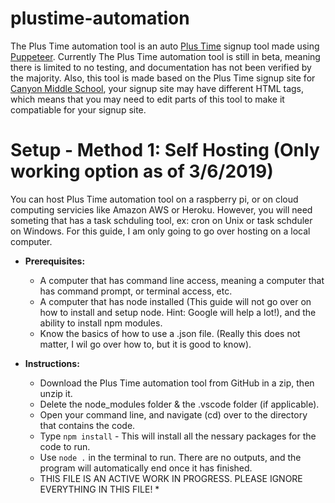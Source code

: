 # plustime-automation
The Plus Time automation tool is an auto [Plus Time](https://plustimenetwork.org/) signup tool made using [Puppeteer](https://pptr.dev/). Currently The Plus Time automation tool is still in beta, meaning there is limited to no testing, and documentation has not been verified by the majority. Also, this tool is made based on the Plus Time signup site for [Canyon Middle School](https://canyon.pltime.net), your signup site may have different HTML tags, which means that you may need to edit parts of this tool to make it compatiable for your signup site.

# Setup - Method 1: Self Hosting (Only working option as of 3/6/2019)
You can host Plus Time automation tool on a raspberry pi, or on cloud computing servicies like Amazon AWS or Heroku. However, you will need someting that has a task schduling tool, ex: cron on Unix or task schduler on Windows. For this guide, I am only going to go over hosting on a local computer. 

  * __**Prerequisites:**__
    * A computer that has command line access, meaning a computer that has command prompt, or terminal access, etc.
    * A computer that has node installed (This guide will not go over on how to install and setup node. Hint: Google will help a lot!), and the ability to install npm modules.
    * Know the basics of how to use a .json file. (Really this does not matter, I wil go over how to, but it is good to know). 
    
  * __**Instructions:**__
    * Download the Plus Time automation tool from GitHub in a zip, then unzip it. 
    * Delete the node_modules folder & the .vscode folder (if applicable).
    * Open your command line, and navigate (cd) over to the directory that contains the code.
    * Type `npm install` - This will install all the nessary packages for the code to run.
    * Use `node .` in the terminal to run. There are no outputs, and the program will automatically end once it has finished.
    * THIS FILE IS AN ACTIVE WORK IN PROGRESS. PLEASE IGNORE EVERYTHING IN THIS FILE! * 
    
    
   
